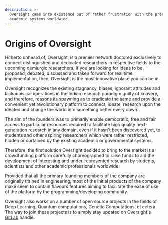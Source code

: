 ```yaml
---
description: >-
  Oversight came into existence out of rather frustration with the present
  academic systems worldwide.
---
```


# Origins of Oversight

Hitherto unheard of, Oversight, is a premier network doctored exclusively to connect distinguished and dedicated researchers in respective fields to the upcoming demiurgic researchers. If you are looking for ideas to be proposed, debated, discussed and taken forward for real time implementation, then, Oversight is the most innovative place you can be in. 

Oversight recognizes the existing stagnancy, biases, ignorant attitudes and lackadaisical operations in the Indian research paradigm guilty of knavery, and therefore, reasons its spawning as to eradicate the same and provide a convenient yet revolutionary platform to connect, ideate, research upon the ideated and change the world into something better every dawn.

The aim of the founders was to primarily enable democratic, free and fair access to particular resources required to facilitate high quality next-generation research in any domain, even if it hasn't been discovered yet, to students and other aspiring researchers which were rather restricted, hidden or curtained by the existing academic or governmental systems.

Therefore, the first solution Oversight decided to bring to the market is a crowdfunding platform carefully choreographed to raise funds to aid the development of interesting and under-represented research by students, scientists and other academic professionals worldwide.

Provided that all the primary founding members of the company are originally trained in engineering, most of the initial products of the company make seem to contain flavours features aiming to facilitate the ease of use of the platform by the programming/developing community.

Oversight also works on a number of open source projects in the fields of Deep Learning, Quantum computations, Genetic Computations, et cetera. The way to join these projects is to simply stay updated on Oversight's [GitLab](https://gitlab.com/oversight) handle.

